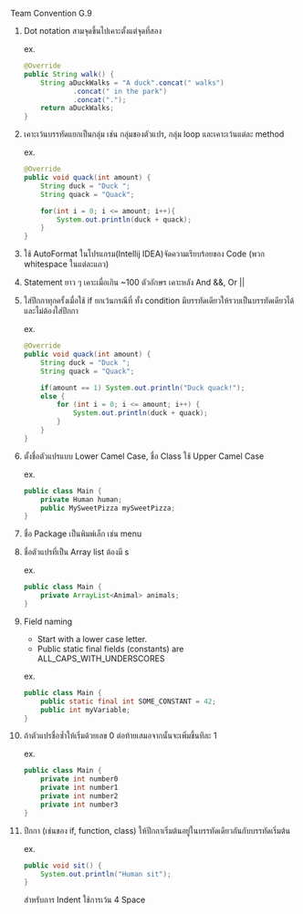 Team Convention G.9

1.	Dot notation สามจุดขึ้นไปเคาะตั้งแต่จุดที่สอง

    ex.
    
    ~~~java
    @Override
    public String walk() {
        String aDuckWalks = "A duck".concat(" walks")
                .concat(" in the park")
                .concat(".");
        return aDuckWalks;
    }
    ~~~

2.	เคาะเว้นบรรทัดแยกเป็นกลุ่ม เช่น กลุ่มของตัวแปร, กลุ่ม loop
และเคาะเว้นแต่ละ method

    ex.
    
    ~~~java
    @Override
    public void quack(int amount) {
        String duck = "Duck ";
        String quack = "Quack";

        for(int i = 0; i <= amount; i++){
            System.out.println(duck + quack);
        }
    }
    ~~~
    
3.	ใช้ AutoFormat ในโปรแกรม(Intellij IDEA)จัดความเรียบร้อยของ Code 
(พวก whitespace ในแต่ละแถว)
4.	Statement ยาว ๆ เคาะเมื่อเกิน ~100 ตัวอักษร เคาะหลัง And &&, Or ||
5.	ใส่ปีกกาทุกครั้งเมื่อใช้ if ยกเว้นกรณีที่ ทั้ง condition มีบรรทัดเดียวให้รวบเป็นบรรทัดเดียวได้และไม่ต้องใส่ปีกกา

    ex.
	
    ~~~java
    @Override
    public void quack(int amount) {
        String duck = "Duck ";
        String quack = "Quack";

        if(amount == 1) System.out.println("Duck quack!");
        else {
            for (int i = 0; i <= amount; i++) {
                System.out.println(duck + quack);
            }
        }
    }
    ~~~

6.	ตั้งชื่อตัวแปรแบบ Lower Camel Case, ชื่อ Class ใช้ Upper Camel Case

    ex.
	
    ~~~java
    public class Main {
	    private Human human;
	    public MySweetPizza mySweetPizza;
    }
    ~~~

7.	ชื่อ Package เป็นพิมพ์เล็ก เช่น menu
8.	ชื่อตัวแปรที่เป็น Array list ต้องมี s

	  ex.

    ~~~java
    public class Main {
	    private ArrayList<Animal> animals;
    }
    ~~~
    
9.  Field naming
    * Start with a lower case letter.
    * Public static final fields (constants) are ALL_CAPS_WITH_UNDERSCORES
    
    ex.
    
    ~~~java
    public class Main {
        public static final int SOME_CONSTANT = 42;
        public int myVariable;
    }
    ~~~
    
10. ถ้าตัวแปรชื่อซ้ำให้เริ่มด้วยเลข 0 ต่อท้ายเสมอจากนั้นจะเพิ่มขึ้นทีละ 1

    ex.

    ~~~java
    public class Main {
        private int number0
        private int number1
        private int number2
        private int number3
    }
    ~~~

11. ปีกกา (เช่นของ if, function, class) ให้ปีกกาเริ่มต้นอยู่ในบรรทัดเดียวกันกับบรรทัดเริ่มต้น

    ex.
    
    ~~~java
    public void sit() {
        System.out.println("Human sit");
    }
    ~~~

    สำหรับการ Indent ใช้การเว้น 4 Space
